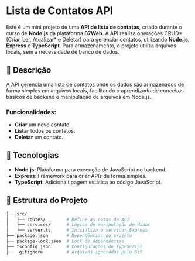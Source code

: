 # Lista de Contatos API

Este é um mini projeto de uma **API de lista de contatos**, criado durante o curso de **Node.js** da plataforma **B7Web**. A API realiza operações CRUD* (Criar, Ler, Atualizar* e Deletar) para gerenciar contatos, utilizando **Node.js**, **Express** e **TypeScript**. Para armazenamento, o projeto utiliza arquivos locais, sem a necessidade de banco de dados.

## 📝 Descrição

A API gerencia uma lista de contatos onde os dados são armazenados de forma simples em arquivos locais, facilitando o aprendizado de conceitos básicos de backend e manipulação de arquivos em Node.js.

### Funcionalidades:

- **Criar** um novo contato.
- **Listar** todos os contatos.
- **Deletar** um contato.

## 🚀 Tecnologias

- **Node.js**: Plataforma para execução de JavaScript no backend.
- **Express**: Framework para criar APIs de forma simples.
- **TypeScript**: Adiciona tipagem estática ao código JavaScript.

## 📂 Estrutura do Projeto

```bash
├── src/
│   ├── routes/        # Define as rotas da API
│   ├── services/      # Lógica de manipulação de dados
│   ├── server.ts      # Inicializa o servidor Express
├── package.json       # Dependências do projeto
├── package-lock.json  # Lock de dependências
├── tsconfig.json      # Configurações do TypeScript
├── .gitignore         # Arquivos ignorados pelo Git
```
